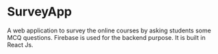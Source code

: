 # SurveyApp
A web application to survey the online courses by asking students some MCQ questions. Firebase is used for the backend purpose. It is built in React Js.
